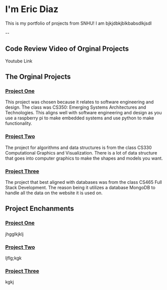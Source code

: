 # I'm Eric Diaz

This is my portfolio of projects from SNHU!
I am bjkjdbkjblkbabsdlkjsdl

--

## Code Review Video of Orginal Projects
Youtube Link

## The Orginal Projects

### [Project One](https://github.com/EricDiaz27/cs350) 
This project was chosen because it relates to software engineering and design. The class was CS350: Emerging Systems Architectures and Technologies. This aligns well with software engineering and design as you use a raspberry pi to make embedded systems and use python to make functionality.

### [Project Two](https://github.com/EricDiaz27/CS330)
The project for algorithms and data structures is from the class CS330 Computational Graphics and Visualization. There is a lot of data structure that goes into computer graphics to make the shapes and models you want.

### [Project Three](https://github.com/EricDiaz27/cs465)
The project that best aligned with databases was from the class CS465 Full Stack Development. The reason being it utilizes a database MongoDB to handle all the data on the website it is used on.

## Project Enchanments

### [Project One]()
jhgglkjklj

### [Project Two]()
ljflg;kgk

### [Project Three]()
kgkj


